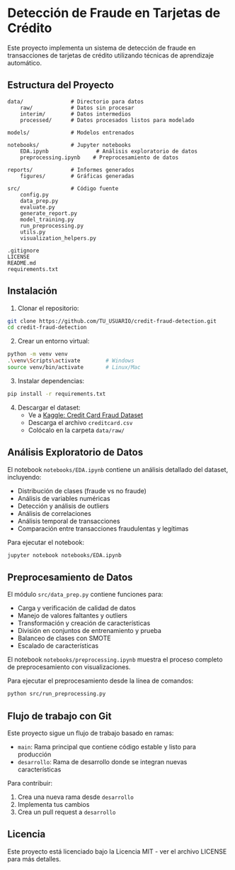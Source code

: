 # Detección de Fraude en Tarjetas de Crédito

Este proyecto implementa un sistema de detección de fraude en transacciones de tarjetas de crédito utilizando técnicas de aprendizaje automático.

## Estructura del Proyecto

```
data/               # Directorio para datos
    raw/            # Datos sin procesar
    interim/        # Datos intermedios
    processed/      # Datos procesados listos para modelado

models/             # Modelos entrenados

notebooks/          # Jupyter notebooks
    EDA.ipynb               # Análisis exploratorio de datos
    preprocessing.ipynb    # Preprocesamiento de datos

reports/            # Informes generados
    figures/        # Gráficas generadas

src/                # Código fuente
    config.py
    data_prep.py
    evaluate.py
    generate_report.py
    model_training.py
    run_preprocessing.py
    utils.py
    visualization_helpers.py

.gitignore
LICENSE
README.md
requirements.txt
```

## Instalación

1. Clonar el repositorio:

```bash
git clone https://github.com/TU_USUARIO/credit-fraud-detection.git
cd credit-fraud-detection
```

2. Crear un entorno virtual:

```bash
python -m venv venv
.\venv\Scripts\activate        # Windows
source venv/bin/activate       # Linux/Mac
```

3. Instalar dependencias:

```bash
pip install -r requirements.txt
```

4. Descargar el dataset:
   - Ve a [Kaggle: Credit Card Fraud Dataset](https://www.kaggle.com/datasets/mlg-ulb/creditcardfraud)
   - Descarga el archivo `creditcard.csv`
   - Colócalo en la carpeta `data/raw/`

## Análisis Exploratorio de Datos

El notebook `notebooks/EDA.ipynb` contiene un análisis detallado del dataset, incluyendo:

- Distribución de clases (fraude vs no fraude)
- Análisis de variables numéricas
- Detección y análisis de outliers
- Análisis de correlaciones
- Análisis temporal de transacciones
- Comparación entre transacciones fraudulentas y legítimas

Para ejecutar el notebook:

```bash
jupyter notebook notebooks/EDA.ipynb
```

## Preprocesamiento de Datos

El módulo `src/data_prep.py` contiene funciones para:

- Carga y verificación de calidad de datos
- Manejo de valores faltantes y outliers
- Transformación y creación de características
- División en conjuntos de entrenamiento y prueba
- Balanceo de clases con SMOTE
- Escalado de características

El notebook `notebooks/preprocessing.ipynb` muestra el proceso completo de preprocesamiento con visualizaciones.

Para ejecutar el preprocesamiento desde la línea de comandos:

```bash
python src/run_preprocessing.py
```

## Flujo de trabajo con Git

Este proyecto sigue un flujo de trabajo basado en ramas:

- `main`: Rama principal que contiene código estable y listo para producción
- `desarrollo`: Rama de desarrollo donde se integran nuevas características

Para contribuir:

1. Crea una nueva rama desde `desarrollo`
2. Implementa tus cambios
3. Crea un pull request a `desarrollo`

## Licencia

Este proyecto está licenciado bajo la Licencia MIT - ver el archivo LICENSE para más detalles.

